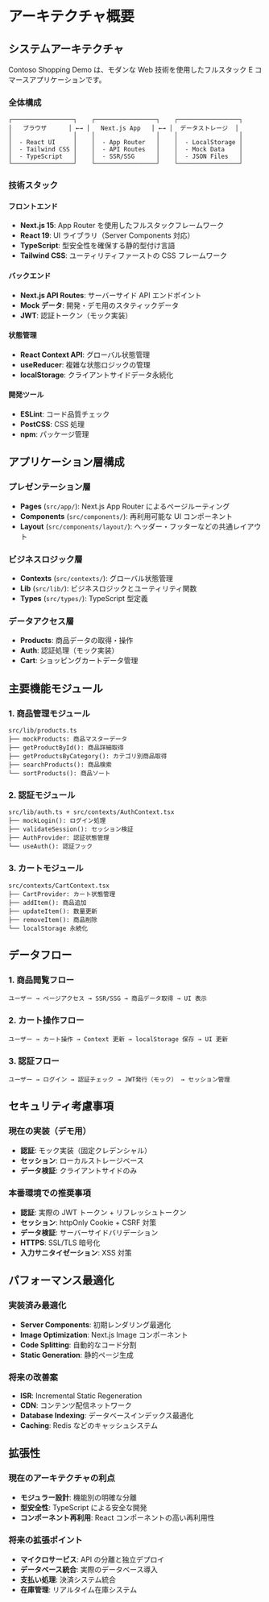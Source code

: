 # アーキテクチャ概要

## システムアーキテクチャ

Contoso Shopping Demo は、モダンな Web 技術を使用したフルスタック E コマースアプリケーションです。

### 全体構成

```
┌─────────────────┐    ┌─────────────────┐    ┌─────────────────┐
│   ブラウザ      │ ←→ │   Next.js App   │ ←→ │  データストレージ  │
│                 │    │                 │    │                 │
│  - React UI     │    │  - App Router   │    │  - LocalStorage │
│  - Tailwind CSS │    │  - API Routes   │    │  - Mock Data    │
│  - TypeScript   │    │  - SSR/SSG      │    │  - JSON Files   │
└─────────────────┘    └─────────────────┘    └─────────────────┘
```

### 技術スタック

#### フロントエンド
- **Next.js 15**: App Router を使用したフルスタックフレームワーク
- **React 19**: UI ライブラリ（Server Components 対応）
- **TypeScript**: 型安全性を確保する静的型付け言語
- **Tailwind CSS**: ユーティリティファーストの CSS フレームワーク

#### バックエンド
- **Next.js API Routes**: サーバーサイド API エンドポイント
- **Mock データ**: 開発・デモ用のスタティックデータ
- **JWT**: 認証トークン（モック実装）

#### 状態管理
- **React Context API**: グローバル状態管理
- **useReducer**: 複雑な状態ロジックの管理
- **localStorage**: クライアントサイドデータ永続化

#### 開発ツール
- **ESLint**: コード品質チェック
- **PostCSS**: CSS 処理
- **npm**: パッケージ管理

## アプリケーション層構成

### プレゼンテーション層
- **Pages** (`src/app/`): Next.js App Router によるページルーティング
- **Components** (`src/components/`): 再利用可能な UI コンポーネント
- **Layout** (`src/components/layout/`): ヘッダー・フッターなどの共通レイアウト

### ビジネスロジック層
- **Contexts** (`src/contexts/`): グローバル状態管理
- **Lib** (`src/lib/`): ビジネスロジックとユーティリティ関数
- **Types** (`src/types/`): TypeScript 型定義

### データアクセス層
- **Products**: 商品データの取得・操作
- **Auth**: 認証処理（モック実装）
- **Cart**: ショッピングカートデータ管理

## 主要機能モジュール

### 1. 商品管理モジュール
```
src/lib/products.ts
├── mockProducts: 商品マスターデータ
├── getProductById(): 商品詳細取得
├── getProductsByCategory(): カテゴリ別商品取得
├── searchProducts(): 商品検索
└── sortProducts(): 商品ソート
```

### 2. 認証モジュール
```
src/lib/auth.ts + src/contexts/AuthContext.tsx
├── mockLogin(): ログイン処理
├── validateSession(): セッション検証
├── AuthProvider: 認証状態管理
└── useAuth(): 認証フック
```

### 3. カートモジュール
```
src/contexts/CartContext.tsx
├── CartProvider: カート状態管理
├── addItem(): 商品追加
├── updateItem(): 数量更新
├── removeItem(): 商品削除
└── localStorage 永続化
```

## データフロー

### 1. 商品閲覧フロー
```
ユーザー → ページアクセス → SSR/SSG → 商品データ取得 → UI 表示
```

### 2. カート操作フロー
```
ユーザー → カート操作 → Context 更新 → localStorage 保存 → UI 更新
```

### 3. 認証フロー
```
ユーザー → ログイン → 認証チェック → JWT発行（モック） → セッション管理
```

## セキュリティ考慮事項

### 現在の実装（デモ用）
- **認証**: モック実装（固定クレデンシャル）
- **セッション**: ローカルストレージベース
- **データ検証**: クライアントサイドのみ

### 本番環境での推奨事項
- **認証**: 実際の JWT トークン + リフレッシュトークン
- **セッション**: httpOnly Cookie + CSRF 対策
- **データ検証**: サーバーサイドバリデーション
- **HTTPS**: SSL/TLS 暗号化
- **入力サニタイゼーション**: XSS 対策

## パフォーマンス最適化

### 実装済み最適化
- **Server Components**: 初期レンダリング最適化
- **Image Optimization**: Next.js Image コンポーネント
- **Code Splitting**: 自動的なコード分割
- **Static Generation**: 静的ページ生成

### 将来の改善案
- **ISR**: Incremental Static Regeneration
- **CDN**: コンテンツ配信ネットワーク
- **Database Indexing**: データベースインデックス最適化
- **Caching**: Redis などのキャッシュシステム

## 拡張性

### 現在のアーキテクチャの利点
- **モジュラー設計**: 機能別の明確な分離
- **型安全性**: TypeScript による安全な開発
- **コンポーネント再利用**: React コンポーネントの高い再利用性

### 将来の拡張ポイント
- **マイクロサービス**: API の分離と独立デプロイ
- **データベース統合**: 実際のデータベース導入
- **支払い処理**: 決済システム統合
- **在庫管理**: リアルタイム在庫システム
